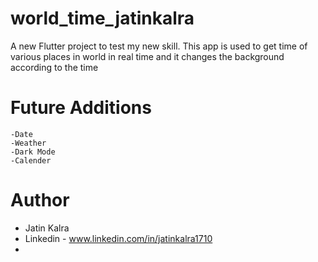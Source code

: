 # world_time_jatinkalra

A new Flutter project to test my new skill.
This app is used to get time of various places in world in real time and it changes the background
according to the time


# Future Additions
    -Date
    -Weather
    -Dark Mode
    -Calender

# Author
- Jatin Kalra
- Linkedin - www.linkedin.com/in/jatinkalra1710
- 